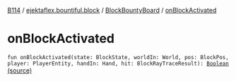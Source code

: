 [B114](../../index.md) / [ejektaflex.bountiful.block](../index.md) / [BlockBountyBoard](index.md) / [onBlockActivated](./on-block-activated.md)

# onBlockActivated

`fun onBlockActivated(state: BlockState, worldIn: World, pos: BlockPos, player: PlayerEntity, handIn: Hand, hit: BlockRayTraceResult): `[`Boolean`](https://kotlinlang.org/api/latest/jvm/stdlib/kotlin/-boolean/index.html) [(source)](https://github.com/ejektaflex/Bountiful/tree/develop/src/main/kotlin/ejektaflex/bountiful/block/BlockBountyBoard.kt#L35)